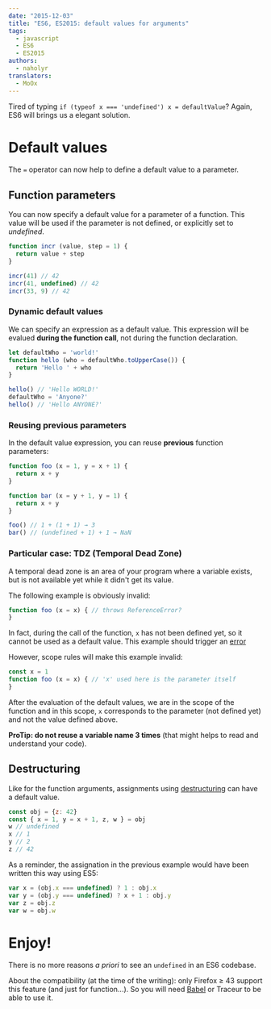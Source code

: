 ```yaml
---
date: "2015-12-03"
title: "ES6, ES2015: default values for arguments"
tags:
  - javascript
  - ES6
  - ES2015
authors:
  - naholyr
translators:
  - MoOx
---
```


Tired of typing `if (typeof x === 'undefined') x = defaultValue`? Again, ES6
will brings us a elegant solution.

# Default values

The `=` operator can now help to define a default value to a parameter.

## Function parameters

You can now specify a default value for a parameter of a function.
This value will be used if the parameter is not defined, or explicitly set to
*undefined*.

```js
function incr (value, step = 1) {
  return value + step
}

incr(41) // 42
incr(41, undefined) // 42
incr(33, 9) // 42
```

### Dynamic default values

We can specify an expression as a default value.
This expression will be evalued **during the function call**, not during the
function declaration.

```js
let defaultWho = 'world!'
function hello (who = defaultWho.toUpperCase()) {
  return 'Hello ' + who
}

hello() // 'Hello WORLD!'
defaultWho = 'Anyone?'
hello() // 'Hello ANYONE?'
```

### Reusing previous parameters

In the default value expression, you can reuse **previous** function parameters:

```js
function foo (x = 1, y = x + 1) {
  return x + y
}

function bar (x = y + 1, y = 1) {
  return x + y
}

foo() // 1 + (1 + 1) → 3
bar() // (undefined + 1) + 1 → NaN
```

### Particular case: TDZ (Temporal Dead Zone)

A temporal dead zone is an area of your program where a variable exists, but is
not available yet while it didn't get its value.

The following example is obviously invalid:

```js
function foo (x = x) { // throws ReferenceError?
}
```

In fact, during the call of the function, `x` has not been defined yet,
so it cannot be used as a default value.
This example should trigger an
[error](http://dmitrysoshnikov.com/ecmascript/es6-notes-default-values-of-parameters/#tdz-temporal-dead-zone-for-parameters)

However, scope rules will make this example invalid:

```js
const x = 1
function foo (x = x) { // 'x' used here is the parameter itself
}
```

After the evaluation of the default values, we are in the scope of the function
and in this scope, `x` corresponds to the parameter (not defined yet) and not
the value defined above.

**ProTip: do not reuse a variable name 3 times**
(that might helps to read and understand your code).

## Destructuring

Like for the function arguments, assignments using
[destructuring](/en/articles/js/es2015/destructuring/)
can have a default value.

```js
const obj = {z: 42} 
const { x = 1, y = x + 1, z, w } = obj
w // undefined
x // 1
y // 2
z // 42
```

As a reminder, the assignation in the previous example would have been written
this way using ES5:

```js
var x = (obj.x === undefined) ? 1 : obj.x 
var y = (obj.y === undefined) ? x + 1 : obj.y 
var z = obj.z
var w = obj.w
```

# Enjoy!

There is no more reasons *a priori* to see an `undefined` in an ES6 codebase.

About the compatibility (at the time of the writing): only Firefox ≥ 43
support this feature (and just for function...).
So you will need [Babel](http://babeljs.io) or Traceur to be able to use it.
